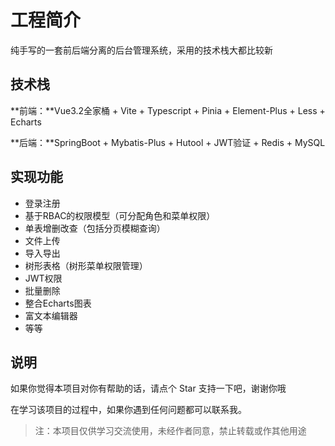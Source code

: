 # 工程简介

纯手写的一套前后端分离的后台管理系统，采用的技术栈大都比较新

## 技术栈

**前端：**Vue3.2全家桶 + Vite + Typescript + Pinia + Element-Plus + Less + Echarts

**后端：**SpringBoot + Mybatis-Plus + Hutool + JWT验证 + Redis + MySQL

## 实现功能

- 登录注册
- 基于RBAC的权限模型（可分配角色和菜单权限）
- 单表增删改查（包括分页模糊查询）
- 文件上传
- 导入导出
- 树形表格（树形菜单权限管理）
- JWT权限
- 批量删除
- 整合Echarts图表
- 富文本编辑器
- 等等

## 说明

如果你觉得本项目对你有帮助的话，请点个 Star 支持一下吧，谢谢你哦

在学习该项目的过程中，如果你遇到任何问题都可以联系我。

> 注：本项目仅供学习交流使用，未经作者同意，禁止转载或作其他用途



